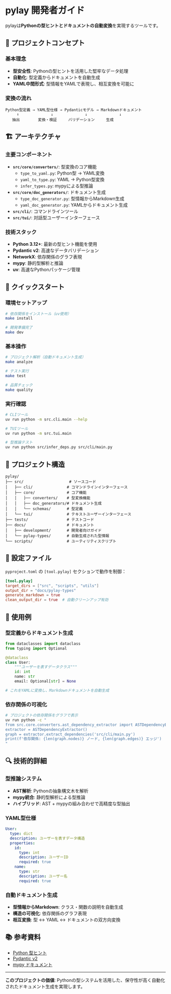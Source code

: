 # pylay 開発者ガイド

pylayは**Pythonの型ヒントとドキュメントの自動変換**を実現するツールです。

## 🎯 プロジェクトコンセプト

### 基本理念
- **型安全性**: Pythonの型ヒントを活用した堅牢なデータ処理
- **自動化**: 型定義からドキュメントを自動生成
- **YAML中間形式**: 型情報をYAMLで表現し、相互変換を可能に

### 変換の流れ
```
Python型定義 → YAML型仕様 → Pydanticモデル → Markdownドキュメント
     ↑              ↓              ↓              ↓
   抽出        変換・検証     バリデーション     生成
```

## 🏗️ アーキテクチャ

### 主要コンポーネント
- **`src/core/converters/`**: 型変換のコア機能
  - `type_to_yaml.py`: Python型 → YAML変換
  - `yaml_to_type.py`: YAML → Python型変換
  - `infer_types.py`: mypyによる型推論
- **`src/core/doc_generators/`**: ドキュメント生成
  - `type_doc_generator.py`: 型情報からMarkdown生成
  - `yaml_doc_generator.py`: YAMLからドキュメント生成
- **`src/cli/`**: コマンドラインツール
- **`src/tui/`**: 対話型ユーザーインターフェース

### 技術スタック
- **Python 3.12+**: 最新の型ヒント機能を使用
- **Pydantic v2**: 高速なデータバリデーション
- **NetworkX**: 依存関係のグラフ表現
- **mypy**: 静的型解析と推論
- **uv**: 高速なPythonパッケージ管理

## 🚀 クイックスタート

### 環境セットアップ
```bash
# 依存関係をインストール（uv使用）
make install

# 開発準備完了
make dev
```

### 基本操作
```bash
# プロジェクト解析（自動ドキュメント生成）
make analyze

# テスト実行
make test

# 品質チェック
make quality
```

### 実行確認
```bash
# CLIツール
uv run python -m src.cli.main --help

# TUIツール
uv run python -m src.tui.main

# 型推論テスト
uv run python src/infer_deps.py src/cli/main.py
```

## 📁 プロジェクト構造

```
pylay/
├── src/                    # ソースコード
│   ├── cli/               # コマンドラインインターフェース
│   ├── core/              # コア機能
│   │   ├── converters/    # 型変換機能
│   │   ├── doc_generators/# ドキュメント生成
│   │   └── schemas/       # 型定義
│   └── tui/               # テキストユーザーインターフェース
├── tests/                 # テストコード
├── docs/                  # ドキュメント
│   ├── development/       # 開発者向けガイド
│   └── pylay-types/       # 自動生成された型情報
└── scripts/               # ユーティリティスクリプト
```

## 🔧 設定ファイル

`pyproject.toml` の `[tool.pylay]` セクションで動作を制御：

```toml
[tool.pylay]
target_dirs = ["src", "scripts", "utils"]
output_dir = "docs/pylay-types"
generate_markdown = true
clean_output_dir = true  # 自動クリーンアップ有効
```

## 🎨 使用例

### 型定義からドキュメント生成
```python
from dataclasses import dataclass
from typing import Optional

@dataclass
class User:
    """ユーザーを表すデータクラス"""
    id: int
    name: str
    email: Optional[str] = None

# これをYAMLに変換し、Markdownドキュメントを自動生成
```

### 依存関係の可視化
```bash
# プロジェクトの依存関係をグラフで表示
uv run python -c "
from src.core.converters.ast_dependency_extractor import ASTDependencyExtractor
extractor = ASTDependencyExtractor()
graph = extractor.extract_dependencies('src/cli/main.py')
print(f'依存関係: {len(graph.nodes)} ノード, {len(graph.edges)} エッジ')
"
```

## 🔍 技術的詳細

### 型推論システム
- **AST解析**: Pythonの抽象構文木を解析
- **mypy統合**: 静的型解析による型推論
- **ハイブリッド**: AST + mypyの組み合わせで高精度な型抽出

### YAML型仕様
```yaml
User:
  type: dict
  description: ユーザーを表すデータ構造
  properties:
    id:
      type: int
      description: ユーザーID
      required: true
    name:
      type: str
      description: ユーザー名
      required: true
```

### 自動ドキュメント生成
- **型情報からMarkdown**: クラス・関数の説明を自動生成
- **構造の可視化**: 依存関係のグラフ表現
- **相互変換**: 型 ↔ YAML ↔ ドキュメントの双方向変換

## 📚 参考資料

- [Python 型ヒント](https://docs.python.org/3/library/typing.html)
- [Pydantic v2](https://docs.pydantic.dev/)
- [mypy ドキュメント](https://mypy.readthedocs.io/)

---

**このプロジェクトの価値**: Pythonの型システムを活用した、保守性が高く自動化されたドキュメント生成を実現します。
